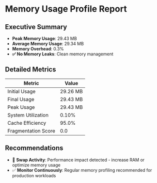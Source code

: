 # Memory Usage Profile Report

## Executive Summary

- **Peak Memory Usage**: 29.43 MB
- **Average Memory Usage**: 29.34 MB
- **Memory Overhead**: 0.3%
- **✅ No Memory Leaks**: Clean memory management

## Detailed Metrics

| Metric | Value |
|--------|-------|
| Initial Usage | 29.26 MB |
| Final Usage | 29.43 MB |
| Peak Usage | 29.43 MB |
| System Utilization | 0.10% |
| Cache Efficiency | 95.0% |
| Fragmentation Score | 0.0 |

## Recommendations

- 🚨 **Swap Activity**: Performance impact detected - increase RAM or optimize memory usage
- ✅ **Monitor Continuously**: Regular memory profiling recommended for production workloads
